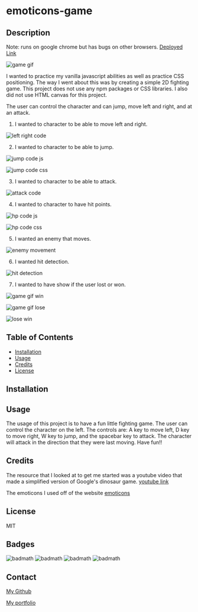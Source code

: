 # emoticons-game

## Description 

Note: runs on google chrome but has bugs on other browsers. [Deployed Link](https://hondahelix.github.io/emoticons-game/)


![game gif](readme-images/emotcons-game-first.gif)

I wanted to practice my vanilla javascript abilities as well as practice CSS positioning. The way I went about this was by creating a simple 2D fighting game.  This project does not use any npm packages or CSS libraries. I also did not use HTML canvas for this project.

The user can control the character and can jump, move left and right, and at an attack. 

1. I wanted to character to be able to move left and right.

![left right code](readme-images/left-right.PNG)

2. I wanted to character to be able to jump.

![jump code js](readme-images/jump-js.PNG)

![jump code css](readme-images/jump-css.PNG)

3. I wanted to character to be able to attack.

![attack code](readme-images/attack.PNG)

4. I wanted to character to have hit points.

![hp code js](readme-images/hp-js.PNG)

![hp code css](readme-images/hp-css.PNG)

5. I wanted an enemy that moves.

![enemy movement](readme-images/enemy-movement.PNG)

6. I wanted hit detection.

![hit detection](readme-images/hit-detection.PNG)

7. I wanted to have show if the user lost or won.

![game gif win](readme-images/Emoticons-Game-win.gif)

![game gif lose](readme-images/Emoticons-Game-lose.gif)

![lose win](readme-images/end-game.PNG)

## Table of Contents
* [Installation](#installation)
* [Usage](#usage)
* [Credits](#credits)
* [License](#license)
   
## Installation



## Usage 

The usage of this project is to have a fun little fighting game. The user can control the character on the left. The controls are: A key to move left, D key to move right, W key to jump, and the spacebar key to attack. The character will attack in the direction that they were last moving. Have fun!!

   
## Credits

The resource that I looked at to get me started was a youtube video that made a simplified version of Google's dinosaur game. [youtube link](https://youtu.be/bG2BmmYr9NQ)

The emoticons I used off of the website [emoticons](http://japaneseemoticons.me)


## License

 MIT

## Badges

![badmath](https://img.shields.io/github/issues/hondahelix/emoticons-game)
![badmath](https://img.shields.io/github/forks/hondahelix/emoticons-game)
![badmath](https://img.shields.io/github/stars/hondahelix/emoticons-game)
![badmath](https://img.shields.io/github/license/hondahelix/emoticons-game)

## Contact

[My Github](https://github.com/hondahelix) 

[My portfolio](https://hondahelix.github.io/react-portfolio/)
